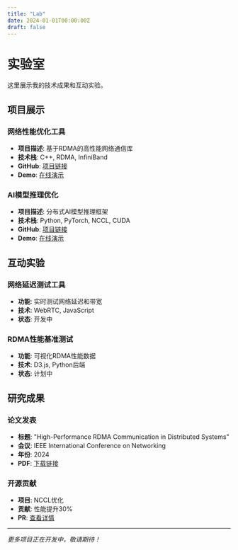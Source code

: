 ```yaml
---
title: "Lab"
date: 2024-01-01T00:00:00Z
draft: false
---
```


# 实验室

这里展示我的技术成果和互动实验。

## 项目展示

### 网络性能优化工具
- **项目描述**: 基于RDMA的高性能网络通信库
- **技术栈**: C++, RDMA, InfiniBand
- **GitHub**: [项目链接](https://github.com/your-username/project-name)
- **Demo**: [在线演示](https://your-demo-link.com)

### AI模型推理优化
- **项目描述**: 分布式AI模型推理框架
- **技术栈**: Python, PyTorch, NCCL, CUDA
- **GitHub**: [项目链接](https://github.com/your-username/ai-optimization)
- **Demo**: [在线演示](https://your-demo-link.com)

## 互动实验

### 网络延迟测试工具
- **功能**: 实时测试网络延迟和带宽
- **技术**: WebRTC, JavaScript
- **状态**: 开发中

### RDMA性能基准测试
- **功能**: 可视化RDMA性能数据
- **技术**: D3.js, Python后端
- **状态**: 计划中

## 研究成果

### 论文发表
- **标题**: "High-Performance RDMA Communication in Distributed Systems"
- **会议**: IEEE International Conference on Networking
- **年份**: 2024
- **PDF**: [下载链接](https://your-paper-link.com)

### 开源贡献
- **项目**: NCCL优化
- **贡献**: 性能提升30%
- **PR**: [查看详情](https://github.com/NVIDIA/nccl/pull/your-pr)

---

*更多项目正在开发中，敬请期待！*
